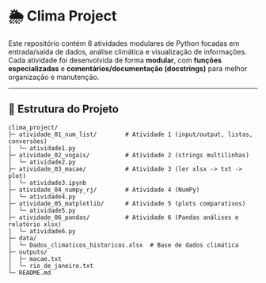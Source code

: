 # 🌦️ Clima Project  

Este repositório contém 6 atividades modulares de Python focadas em entrada/saída de dados, análise climática e visualização de informações.  
Cada atividade foi desenvolvida de forma **modular**, com **funções especializadas** e **comentários/documentação (docstrings)** para melhor organização e manutenção.  

---

## 📂 Estrutura do Projeto

```text
clima_project/
├─ atividade_01_num_list/        # Atividade 1 (input/output, listas, conversões)
│  └─ atividade1.py
├─ atividade_02_vogais/          # Atividade 2 (strings multilinhas)
│  └─ atividade2.py
├─ atividade_03_macae/           # Atividade 3 (ler xlsx -> txt -> plot)
│  └─ atividade3.ipynb
├─ atividade_04_numpy_rj/        # Atividade 4 (NumPy)
│  └─ atividade4.py
├─ atividade_05_matplotlib/      # Atividade 5 (plots comparativos)
│  └─ atividade5.py
├─ atividade_06_pandas/          # Atividade 6 (Pandas análises e relatório xlsx)
│  └─ atividade6.py
├─ data/
│  └─ Dados_climaticos_historicos.xlsx  # Base de dados climática
├─ outputs/
│  ├─ macae.txt
│  └─ rio_de_janeiro.txt
└─ README.md

